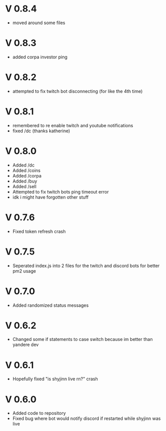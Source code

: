 # V 0.8.4
- moved around some files

# V 0.8.3
- added corpa investor ping

# V 0.8.2
- attempted to fix twitch bot disconnecting (for like the 4th time)

# V 0.8.1
- remembered to re enable twitch and youtube notifications
- fixed /dc (thanks katherine)

# V 0.8.0
- Added /dc
- Added /coins
- Added /corpa
- Added /buy
- Added /sell
- Attempted to fix twitch bots ping timeout error
- idk i might have forgotten other stuff

# V 0.7.6
- Fixed token refresh crash

# V 0.7.5
- Seperated index.js into 2 files for the twitch and discord bots for better pm2 usage

# V 0.7.0
- Added randomized status messages

# V 0.6.2
- Changed some if statements to case switch because im better than yandere dev

# V 0.6.1
- Hopefully fixed "is shyjinn live rn?" crash

# V 0.6.0
- Added code to repository
- Fixed bug where bot would notify discord if restarted while shyjinn was live
